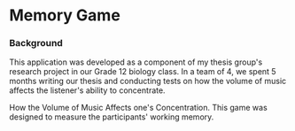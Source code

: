 # Memory Game
### Background
This application was developed as a component of my thesis group's research project in our Grade 12 biology class. In a team of 4, we spent 5 months writing our thesis and conducting tests on how the volume of music affects the listener's ability to concentrate.

How the Volume of Music Affects one's Concentration. This game was designed to measure the participants' working memory.
